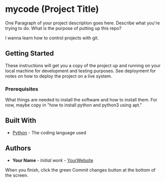 # mycode (Project Title)

One Paragraph of your project description goes here. Describe what you're trying to do.
What is the purpose of putting up this repo?

I wanna learn how to control projects with git. 

## Getting Started

These instructions will get you a copy of the project up and running on your local machine
for development and testing purposes. See deployment for notes on how to deploy the project
on a live system.

### Prerequisites

What things are needed to install the software and how to install them. For now, maybe copy in
"how to install python and python3 using apt."

## Built With

* [Python](https://www.python.org/) - The coding language used

## Authors

* **Your Name** - *Initial work* - [YourWebsite](https://example.com/)

When you finish, click the green Commit changes button at the bottom of the screen.
